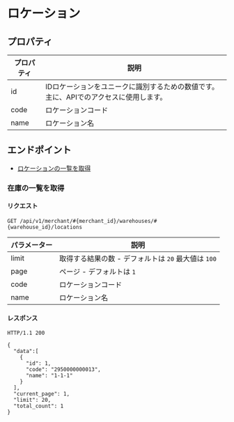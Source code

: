 # ロケーション

## プロパティ

| プロパティ | 説明 |
| --- | --- |
| id | IDロケーションをユニークに識別するための数値です。主に、APIでのアクセスに使用します。 |
| code | ロケーションコード |
| name | ロケーション名 |

## エンドポイント

* [ロケーションの一覧を取得](#get_list)

### 在庫の一覧を取得

#### リクエスト

`GET /api/v1/merchant/#{merchant_id}/warehouses/#{warehouse_id}/locations`

| パラメーター | 説明 |
| --- | --- |
| limit | 取得する結果の数 - デフォルトは `20` 最大値は `100` |
| page | ページ - デフォルトは `1` |
| code | ロケーションコード |
| name | ロケーション名 |

#### レスポンス

`HTTP/1.1 200`

```
{
  "data":[
    {
      "id": 1,
      "code": "2950000000013",
      "name": "1-1-1"
    }
  ],
  "current_page": 1,
  "limit": 20,
  "total_count": 1
}

```


